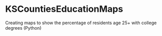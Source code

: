 # KSCountiesEducationMaps
Creating maps to show the percentage of residents age 25+ with college degrees (Python)
